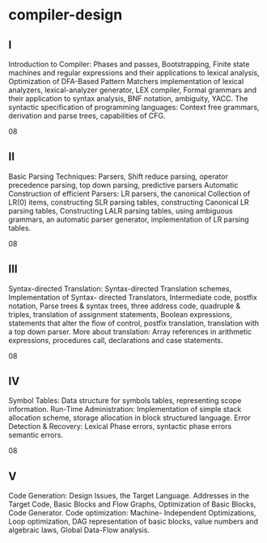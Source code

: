 # compiler-design

## I 
Introduction to Compiler: Phases and passes, Bootstrapping, Finite state machines and regular 
expressions and their applications to lexical analysis, Optimization of DFA-Based Pattern Matchers 
implementation of lexical analyzers, lexical-analyzer generator, LEX compiler, Formal grammars and 
their application to syntax analysis, BNF notation, ambiguity, YACC. The syntactic specification of 
programming languages: Context free grammars, derivation and parse trees, capabilities of CFG. 
 
 
 
08 
 
 
## II 
Basic Parsing Techniques: Parsers, Shift reduce parsing, operator precedence parsing, top down 
parsing, predictive parsers Automatic Construction of efficient Parsers: LR parsers, the canonical 
Collection of LR(0) items, constructing SLR parsing tables, constructing Canonical LR parsing tables, 
Constructing LALR parsing tables, using ambiguous grammars, an automatic parser generator, 
implementation of LR parsing tables. 
 
 
08 
 
## III 
Syntax-directed Translation: Syntax-directed Translation schemes, Implementation of Syntax- 
directed Translators, Intermediate code, postfix notation, Parse trees & syntax trees, three address 
code, quadruple & triples, translation of assignment statements, Boolean expressions, statements that 
alter the flow of control, postfix translation, translation with a top down parser. More about 
translation: Array references in arithmetic expressions, procedures call, declarations and case 
statements. 
 
 
08 
 
## IV 
Symbol Tables: Data structure for symbols tables, representing scope information. Run-Time 
Administration: Implementation of simple stack allocation scheme, storage allocation in block 
structured language. Error Detection & Recovery: Lexical Phase errors, syntactic phase errors semantic 
errors. 
 
 
08 
 
 
## V 
Code Generation: Design Issues, the Target Language. Addresses in the Target Code, Basic Blocks 
and Flow Graphs, Optimization of Basic Blocks, Code Generator. Code optimization: Machine- 
Independent Optimizations, Loop optimization, DAG representation of basic blocks, value numbers 
and algebraic laws, Global Data-Flow analysis.
